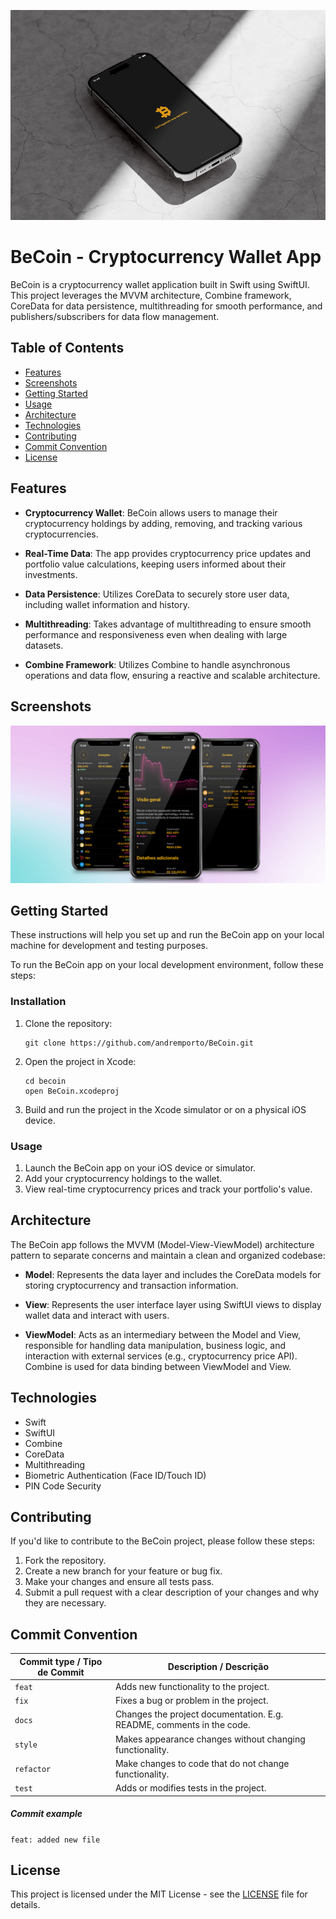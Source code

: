 ![ColorSense](./BeCoin/Assets.xcassets/Images/IphoneReadmeCapa.jpg)

# BeCoin - Cryptocurrency Wallet App

BeCoin is a cryptocurrency wallet application built in Swift using SwiftUI. This project leverages the MVVM architecture, Combine framework, CoreData for data persistence, multithreading for smooth performance, and publishers/subscribers for data flow management.

## Table of Contents

- [Features](#features)
- [Screenshots](#screenshots)
- [Getting Started](#getting-started)
- [Usage](#usage)
- [Architecture](#architecture)
- [Technologies](#technologies)
- [Contributing](#contributing)
- [Commit Convention](#commit-convention)
- [License](#license)

## Features

- **Cryptocurrency Wallet**: BeCoin allows users to manage their cryptocurrency holdings by adding, removing, and tracking various cryptocurrencies.

- **Real-Time Data**: The app provides cryptocurrency price updates and portfolio value calculations, keeping users informed about their investments.

- **Data Persistence**: Utilizes CoreData to securely store user data, including wallet information and history.

- **Multithreading**: Takes advantage of multithreading to ensure smooth performance and responsiveness even when dealing with large datasets.

- **Combine Framework**: Utilizes Combine to handle asynchronous operations and data flow, ensuring a reactive and scalable architecture.

## Screenshots

![Screenshot](./BeCoin/Assets.xcassets/Images/IphoneReadmeMockup.jpg)

## Getting Started

These instructions will help you set up and run the BeCoin app on your local machine for development and testing purposes.

To run the BeCoin app on your local development environment, follow these steps:

### Installation

1. Clone the repository:

   ```shell
   git clone https://github.com/andremporto/BeCoin.git
   ```

2. Open the project in Xcode:

   ```shell
   cd becoin
   open BeCoin.xcodeproj
   ```

3. Build and run the project in the Xcode simulator or on a physical iOS device.

### Usage

1. Launch the BeCoin app on your iOS device or simulator.
2. Add your cryptocurrency holdings to the wallet.
3. View real-time cryptocurrency prices and track your portfolio's value.
<!-- 4. Use biometric authentication or a PIN code to secure your wallet. -->

## Architecture

The BeCoin app follows the MVVM (Model-View-ViewModel) architecture pattern to separate concerns and maintain a clean and organized codebase:

- **Model**: Represents the data layer and includes the CoreData models for storing cryptocurrency and transaction information.

- **View**: Represents the user interface layer using SwiftUI views to display wallet data and interact with users.

- **ViewModel**: Acts as an intermediary between the Model and View, responsible for handling data manipulation, business logic, and interaction with external services (e.g., cryptocurrency price API). Combine is used for data binding between ViewModel and View.

## Technologies

- Swift
- SwiftUI
- Combine
- CoreData
- Multithreading
- Biometric Authentication (Face ID/Touch ID)
- PIN Code Security

## Contributing

If you'd like to contribute to the BeCoin project, please follow these steps:

1. Fork the repository.
2. Create a new branch for your feature or bug fix.
3. Make your changes and ensure all tests pass.
4. Submit a pull request with a clear description of your changes and why they are necessary.

## Commit Convention

| Commit type / Tipo de Commit | Description / Descrição                                               |
| ---------------------------- | --------------------------------------------------------------------- |
| `feat`                       | Adds new functionality to the project.                                |
| `fix`                        | Fixes a bug or problem in the project.                                |
| `docs`                       | Changes the project documentation. E.g. README, comments in the code. |
| `style`                      | Makes appearance changes without changing functionality.              |
| `refactor`                   | Make changes to code that do not change functionality.                |
| `test`                       | Adds or modifies tests in the project.                                |

##### Commit example

`feat: added new file`

## License

This project is licensed under the MIT License - see the [LICENSE](./LICENSE) file for details.
